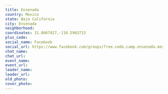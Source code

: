 ```yaml
---
title: Ensenada
country: Mexico
state: Baja California
city: Ensenada
neighborhood: 
coordinates: 31.8667427,-116.5963713
plus_code:
social_name: Facebook
social_url: https://www.facebook.com/groups/free.code.camp.ensenada.mexico/
chat_name:
chat_url:
event_name:
event_url:
leader_name:
leader_url:
old_photo: 
cover_photo:
---
```

